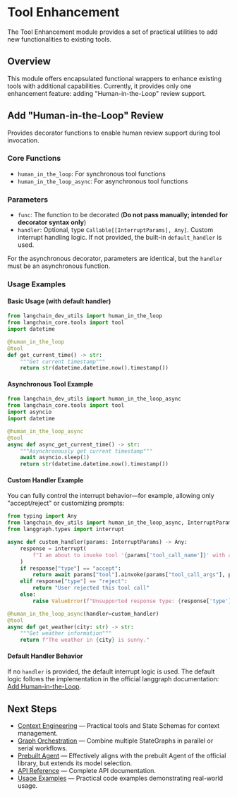 # Tool Enhancement

The Tool Enhancement module provides a set of practical utilities to add new functionalities to existing tools.

## Overview

This module offers encapsulated functional wrappers to enhance existing tools with additional capabilities. Currently, it provides only one enhancement feature: adding "Human-in-the-Loop" review support.

## Add "Human-in-the-Loop" Review

Provides decorator functions to enable human review support during tool invocation.

### Core Functions

- `human_in_the_loop`: For synchronous tool functions
- `human_in_the_loop_async`: For asynchronous tool functions

### Parameters

- `func`: The function to be decorated (**Do not pass manually; intended for decorator syntax only**)
- `handler`: Optional, type `Callable[[InterruptParams], Any]`. Custom interrupt handling logic. If not provided, the built-in `default_handler` is used.

For the asynchronous decorator, parameters are identical, but the `handler` must be an asynchronous function.

### Usage Examples

#### Basic Usage (with default handler)

```python
from langchain_dev_utils import human_in_the_loop
from langchain_core.tools import tool
import datetime

@human_in_the_loop
@tool
def get_current_time() -> str:
    """Get current timestamp"""
    return str(datetime.datetime.now().timestamp())
```

#### Asynchronous Tool Example

```python
from langchain_dev_utils import human_in_the_loop_async
from langchain_core.tools import tool
import asyncio
import datetime

@human_in_the_loop_async
@tool
async def async_get_current_time() -> str:
    """Asynchronously get current timestamp"""
    await asyncio.sleep(1)
    return str(datetime.datetime.now().timestamp())
```

#### Custom Handler Example

You can fully control the interrupt behavior—for example, allowing only "accept/reject" or customizing prompts:

```python
from typing import Any
from langchain_dev_utils import human_in_the_loop_async, InterruptParams
from langgraph.types import interrupt

async def custom_handler(params: InterruptParams) -> Any:
    response = interrupt(
        f"I am about to invoke tool '{params['tool_call_name']}' with arguments {params['tool_call_args']}. Please confirm whether to proceed."
    )
    if response["type"] == "accept":
        return await params["tool"].ainvoke(params["tool_call_args"], params["config"])
    elif response["type"] == "reject":
        return "User rejected this tool call"
    else:
        raise ValueError(f"Unsupported response type: {response['type']}")

@human_in_the_loop_async(handler=custom_handler)
@tool
async def get_weather(city: str) -> str:
    """Get weather information"""
    return f"The weather in {city} is sunny."
```

#### Default Handler Behavior

If no `handler` is provided, the default interrupt logic is used. The default logic follows the implementation in the official langgraph documentation: [Add Human-in-the-Loop](https://docs.langchain.com/oss/python/langgraph/add-human-in-the-loop).

## Next Steps

- [Context Engineering](./context-engineering.md) — Practical tools and State Schemas for context management.
- [Graph Orchestration](./graph-orchestration.md) — Combine multiple StateGraphs in parallel or serial workflows.
- [Prebuilt Agent](./prebuilt.md) — Effectively aligns with the prebuilt Agent of the official library, but extends its model selection.
- [API Reference](./api-reference.md) — Complete API documentation.
- [Usage Examples](./example.md) — Practical code examples demonstrating real-world usage.
